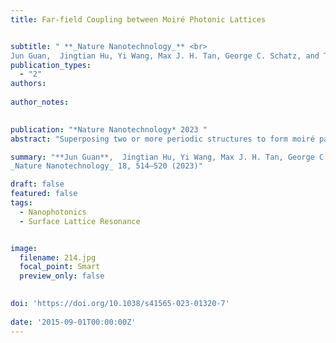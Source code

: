 ```yaml
---
title: Far-field Coupling between Moiré Photonic Lattices 


subtitle: " **_Nature Nanotechnology_** <br> 
Jun Guan,  Jingtian Hu, Yi Wang, Max J. H. Tan, George C. Schatz, and Teri W. Odom"
publication_types:
  - "2"
authors: 
  
author_notes:
  

publication: "*Nature Nanotechnology* 2023 "
abstract: "Superposing two or more periodic structures to form moiré patterns is emerging as a promising platform to confine and manipulate light. However, moiré-facilitated interactions and phenomena have been constrained to the vicinity of moiré lattices. Here we report on the observation of ultralong-range coupling between photonic lattices in bilayer and multilayer moiré architectures mediated by dark surface lattice resonances in the vertical direction. We show that two-dimensional plasmonic nanoparticle lattices enable twist-angle-controlled directional lasing emission, even when the lattices are spatially separated by distances exceeding three orders of magnitude of lattice periodicity. Our discovery of far-field interlattice coupling opens the possibility of using the out-of-plane dimension for optical manipulation on the nanoscale and microscale."

summary: "**Jun Guan**,  Jingtian Hu, Yi Wang, Max J. H. Tan, George C. Schatz, and Teri W. Odom  <br>
_Nature Nanotechnology_ 18, 514–520 (2023)"

draft: false
featured: false
tags:
  - Nanophotonics
  - Surface Lattice Resonance


image:
  filename: 214.jpg
  focal_point: Smart
  preview_only: false

 
doi: 'https://doi.org/10.1038/s41565-023-01320-7'
 
date: '2015-09-01T00:00:00Z'
---
```

